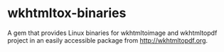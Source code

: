 # wkhtmltox-binaries
A gem that provides Linux binaries for wkhtmltoimage and wkhtmltopdf project in an easily accessible package from http://wkhtmltopdf.org.
